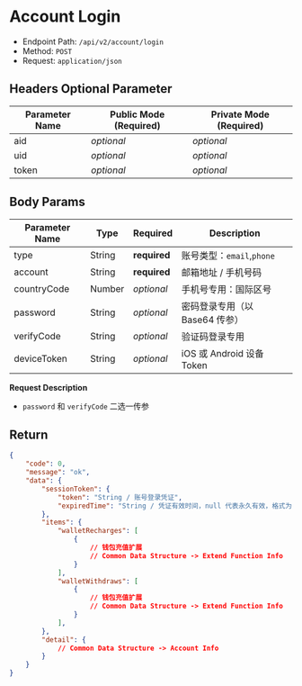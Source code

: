 # Account Login

- Endpoint Path: `/api/v2/account/login`
- Method: `POST`
- Request: `application/json`

## Headers Optional Parameter

| Parameter Name | Public Mode (Required) | Private Mode (Required) |
| --- | --- | --- |
| aid | *optional* | *optional* |
| uid | *optional* | *optional* |
| token | *optional* | *optional* |

## Body Params

| Parameter Name | Type | Required | Description |
| --- | --- | --- | --- |
| type | String | **required** | 账号类型：`email`,`phone` |
| account | String | **required** | 邮箱地址 / 手机号码 |
| countryCode | Number | *optional* | 手机号专用：国际区号 |
| password | String | *optional* | 密码登录专用（以 Base64 传参） |
| verifyCode | String | *optional* | 验证码登录专用 |
| deviceToken | String | *optional* | iOS 或 Android 设备 Token |

**Request Description**

- `password` 和 `verifyCode` 二选一传参

## Return

```json
{
    "code": 0,
    "message": "ok",
    "data": {
        "sessionToken": {
            "token": "String / 账号登录凭证",
            "expiredTime": "String / 凭证有效时间，null 代表永久有效，格式为 Y-m-d H:i:s",
        },
        "items": {
            "walletRecharges": [
                {
                    // 钱包充值扩展
                    // Common Data Structure -> Extend Function Info
                }
            ],
            "walletWithdraws": [
                {
                    // 钱包充值扩展
                    // Common Data Structure -> Extend Function Info
                }
            ],
        },
        "detail": {
            // Common Data Structure -> Account Info
        }
    }
}
```
